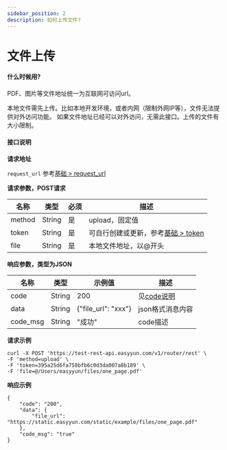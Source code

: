 ```yaml
---
sidebar_position: 2
description: 如何上传文件?
---
```


# 文件上传


####  什么时候用?

PDF、图片等文件地址统一为互联网可访问url。

本地文件需先上传。比如本地开发环境，或者内网（限制外网IP等），文件无法提供对外访问功能。
如果文件地址已经可以对外访问，无需此接口。上传的文件有大小限制。


#### 接口说明

**请求地址**

`request_url` 参考[基础 > request_url](/docs/api/base#request-url)

**请求参数，POST请求**

| 名称 | 类型 | 必须 | 描述 |
| --- | --- | --- | --- |
| method | String | 是 | upload，固定值 |
| token | String | 是 | 可自行创建或更新，参考[基础 > token](/docs/api/base#token)|
| file | String | 是 | 本地文件地址，以@开头|

**响应参数，类型为JSON**

| 名称 | 类型 | 示例值 | 描述 |
| --- | --- | --- | --- |
| code | String | 200 | 见[code说明](/docs/api/code) |
| data | String | {"file_url": "xxx"} | json格式消息内容 |
| code_msg | String | "成功" | code描述 |

**请求示例**
```shell
curl -X POST 'https://test-rest-api.easyyun.com/v1/router/rest' \
-F 'method=upload' \
-F 'token=395a25d6fa758bfb6c0d3da007a8b189' \
-F 'file=@/Users/easyyun/files/one_page.pdf'
```

**响应示例**
```shell
{
	"code": "200",
	"data": {
		"file_url": "https://static.easyyun.com/static/example/files/one_page.pdf"
	},
	"code_msg": "true"
}
```
